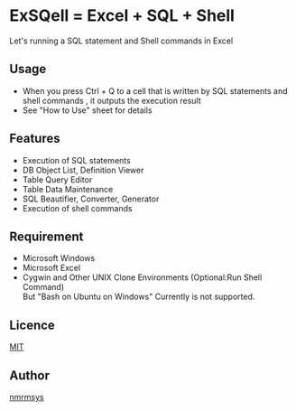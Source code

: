 ExSQell = Excel + SQL + Shell
====
Let's running a SQL statement and Shell commands in Excel

## Usage
- When you press Ctrl + Q to a cell that is written by SQL statements and shell commands , it outputs the execution result
- See "How to Use" sheet for details  

## Features
- Execution of SQL statements
- DB Object List, Definition Viewer
- Table Query Editor
- Table Data Maintenance
- SQL Beautifier, Converter, Generator
- Execution of shell commands

## Requirement
- Microsoft Windows
- Microsoft Excel
- Cygwin and Other UNIX Clone Environments (Optional:Run Shell Command)<br>But "Bash on Ubuntu on Windows" Currently is not supported.

## Licence
[MIT](http://opensource.org/licenses/mit-license.php)

## Author
[nmrmsys](https://github.com/nmrmsys)
